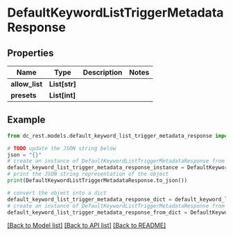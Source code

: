 # DefaultKeywordListTriggerMetadataResponse


## Properties

Name | Type | Description | Notes
------------ | ------------- | ------------- | -------------
**allow_list** | **List[str]** |  | 
**presets** | **List[int]** |  | 

## Example

```python
from dc_rest.models.default_keyword_list_trigger_metadata_response import DefaultKeywordListTriggerMetadataResponse

# TODO update the JSON string below
json = "{}"
# create an instance of DefaultKeywordListTriggerMetadataResponse from a JSON string
default_keyword_list_trigger_metadata_response_instance = DefaultKeywordListTriggerMetadataResponse.from_json(json)
# print the JSON string representation of the object
print(DefaultKeywordListTriggerMetadataResponse.to_json())

# convert the object into a dict
default_keyword_list_trigger_metadata_response_dict = default_keyword_list_trigger_metadata_response_instance.to_dict()
# create an instance of DefaultKeywordListTriggerMetadataResponse from a dict
default_keyword_list_trigger_metadata_response_from_dict = DefaultKeywordListTriggerMetadataResponse.from_dict(default_keyword_list_trigger_metadata_response_dict)
```
[[Back to Model list]](../README.md#documentation-for-models) [[Back to API list]](../README.md#documentation-for-api-endpoints) [[Back to README]](../README.md)


